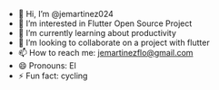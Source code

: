 - 👋 Hi, I’m @jemartinez024
- 👀 I’m interested in Flutter Open Source Project
- 🌱 I’m currently learning about productivity
- 💞️ I’m looking to collaborate on a project with flutter
- 📫 How to reach me: jemartinezflo@gmail.com
- 😄 Pronouns: El
- ⚡ Fun fact: cycling

<!---
jemartinez024/jemartinez024 is a ✨ special ✨ repository because its `README.md` (this file) appears on your GitHub profile.
You can click the Preview link to take a look at your changes.
--->
